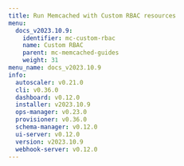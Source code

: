 ```yaml
---
title: Run Memcached with Custom RBAC resources
menu:
  docs_v2023.10.9:
    identifier: mc-custom-rbac
    name: Custom RBAC
    parent: mc-memcached-guides
    weight: 31
menu_name: docs_v2023.10.9
info:
  autoscaler: v0.21.0
  cli: v0.36.0
  dashboard: v0.12.0
  installer: v2023.10.9
  ops-manager: v0.23.0
  provisioner: v0.36.0
  schema-manager: v0.12.0
  ui-server: v0.12.0
  version: v2023.10.9
  webhook-server: v0.12.0
---
```


